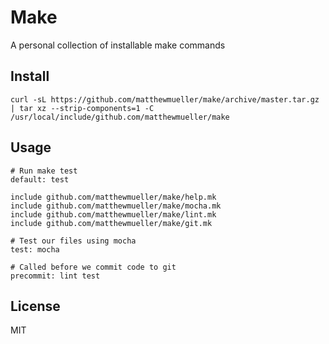 # Make

A personal collection of installable make commands

## Install

```
curl -sL https://github.com/matthewmueller/make/archive/master.tar.gz | tar xz --strip-components=1 -C /usr/local/include/github.com/matthewmueller/make
```

## Usage

```make
# Run make test
default: test

include github.com/matthewmueller/make/help.mk
include github.com/matthewmueller/make/mocha.mk
include github.com/matthewmueller/make/lint.mk
include github.com/matthewmueller/make/git.mk

# Test our files using mocha
test: mocha

# Called before we commit code to git
precommit: lint test
```

## License

MIT